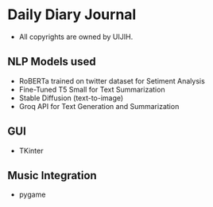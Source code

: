 # Daily Diary Journal
- All copyrights are owned by UIJIH.

## NLP Models used
   - RoBERTa trained on twitter dataset for Setiment Analysis
   - Fine-Tuned T5 Small for Text Summarization
   - Stable Diffusion (text-to-image)
   - Groq API for Text Generation and Summarization

## GUI
   - TKinter

## Music Integration
   - pygame
